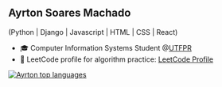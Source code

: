 
## Ayrton Soares Machado
(Python | Django | Javascript | HTML | CSS | React) 

- 🎓 Computer Information Systems Student @[UTFPR](https://www.utfpr.edu.br/)
- 🔗 LeetCode profile for algorithm practice: [LeetCode Profile](https://leetcode.com/u/ayrt/)

<div align="left">
 
[![Ayrton top languages](https://github-readme-stats.vercel.app/api/top-langs/?username=Ayrton-Machado&theme=blue-white)](https://github.com/anuraghazra/github-readme-stats)
 
 </div>
